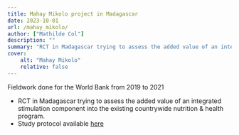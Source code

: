 ```yaml
---
title: Mahay Mikolo project in Madagascar
date: 2023-10-01
url: /mahay_mikolo/
author: ["Mathilde Col"]
description: "" 
summary: "RCT in Madagascar trying to assess the added value of an integrated stimulation component into the existing countrywide nutrition & health program."
cover:
    alt: "Mahay Mikolo"
    relative: false
---
```


Fieldwork done for the World Bank from 2019 to 2021
- RCT in Madagascar trying to assess the added value of an integrated stimulation component into the existing countrywide nutrition & health program.
- Study protocol available [here](/papers/study_protocol_mahaymikolo.pdf)

